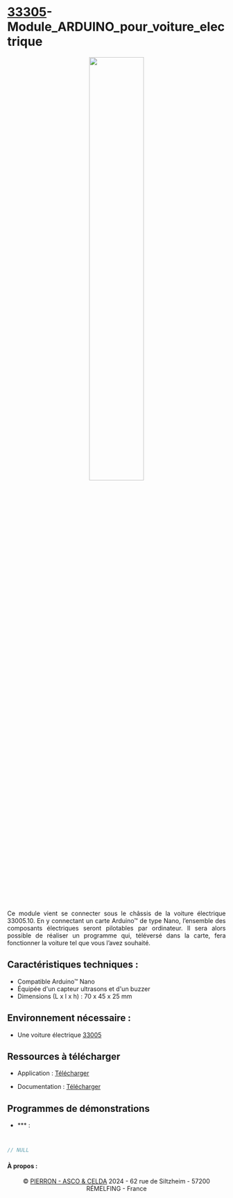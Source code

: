# [33305](https://www.pierron.fr/module-arduinotm-pour-voiture-electrique.html)-Module_ARDUINO_pour_voiture_electrique

<p align='center' width="100%">
    <img width="50%" src="https://www.pierron.fr/media/catalog/product/cache/1/image/800x800/9df78eab33525d08d6e5fb8d27136e95/3/3/33305_-v2023_1.jpg">
</p>

<div align='justify'>

Ce module vient se connecter sous le châssis de la voiture électrique 33005.10. En y connectant un carte Arduino™ de type Nano, l’ensemble des composants électriques seront pilotables par ordinateur. Il sera alors possible de réaliser un programme qui, téléversé dans la carte, fera fonctionner la voiture tel que vous l’avez souhaité.

</div>

## Caractéristiques techniques :
- Compatible Arduino™ Nano
- Équipée d'un capteur ultrasons et d'un buzzer
- Dimensions (L x l x h) : 70 x 45 x 25 mm

## Environnement nécessaire :
- Une voiture électrique [33005]()

## Ressources à télécharger

- Application : [Télécharger]()

- Documentation : [Télécharger]()

## Programmes de démonstrations

- *** :

```cpp


// NULL


```

#### À propos :
<div align='center'>

© [PIERRON - ASCO & CELDA](https://www.pierron.fr) 2024 - 62 rue de Siltzheim - 57200 RÉMELFING - France

</div>

